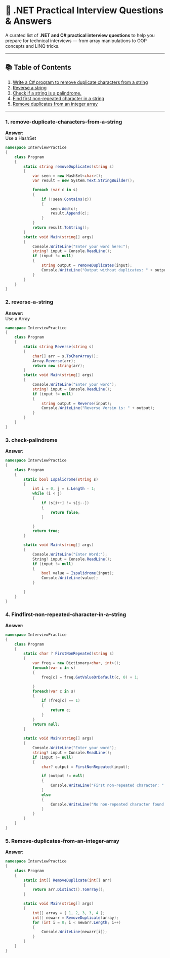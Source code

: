 # 🧠 .NET Practical Interview Questions & Answers

A curated list of **.NET and C# practical interview questions** to help you prepare for technical interviews — from array manipulations to OOP concepts and LINQ tricks.

---

## 📚 Table of Contents
1. [Write a C# program to remove duplicate characters from a string](#1-remove-duplicate-characters-from-a-string)
2. [Reverse a string](#2-reverse-a-string)
3. [Check if a string is a palindrome.](#3-check-palindrome)
4. [Find first non-repeated character in a string](#4-Findfirst-non-repeated-character-in-a-string)
5. [Remove duplicates from an integer array](#5-Remove-duplicates-from-an-integer-array)

---

### 1. remove-duplicate-characters-from-a-string
**Answer:**  
Use a HashSet  
```csharp
namespace InterviewPractice
{
    class Program
    {
        static string removeDuplicates(string s)
        {
            var seen = new HashSet<char>();
            var result = new System.Text.StringBuilder();

            foreach (var c in s)
            {
                if (!seen.Contains(c))
                {
                    seen.Add(c);
                    result.Append(c);
                }
            }
            return result.ToString();
        }
        static void Main(string[] args)
        {
            Console.WriteLine("Enter your word here:");
            string? input = Console.ReadLine();
            if (input != null)
            {
                string output = removeDuplicates(input);
                Console.WriteLine("Output without duplicates: " + output);
            }
        }
    }
}
```
### 2. reverse-a-string
**Answer:**  
Use a Array
```csharp
namespace InterviewPractice
{
    class Program
    {
        static string Reverse(string s)
        {
            char[] arr = s.ToCharArray();
            Array.Reverse(arr);
            return new string(arr);
        }
        static void Main(string[] args)
        {
            Console.WriteLine("Enter your word");
            string? input = Console.ReadLine();
            if (input != null)
            {
                string output = Reverse(input);
                Console.WriteLine("Reverse Versin is: " + output);
            }
        }
    }
}
```
### 3. check-palindrome
**Answer:**  
```csharp
namespace InterviewPractice
{
    class Program
    {
        static bool Ispalidrome(string s)
        {
            int i = 0, j = s.Length - 1;
            while (i < j)
            {
                if (s[i++] != s[j--])
                {
                    return false;
                }

            }
            return true;
        }

        static void Main(string[] args)
        {
            Console.WriteLine("Enter Word:");
            String? input = Console.ReadLine();
            if (input != null)
            {
                bool value = Ispalidrome(input);
                Console.WriteLine(value);
            }

        }
    }
}
```
### 4. Findfirst-non-repeated-character-in-a-string
**Answer:**  
```csharp
namespace InterviewPractice
{
    class Program
    {
        static char ? FirstNonRepeated(string s)
        {
            var freq = new Dictionary<char, int>();
            foreach(var c in s)
            {
                freq[c] = freq.GetValueOrDefault(c, 0) + 1;

            }
            foreach(var c in s)
            {
                if (freq[c] == 1)
                {
                    return c;
                }
            }
            return null;
        }
        
        static void Main(string[] args)
        {
            Console.WriteLine("Enter your word");
            string? input = Console.ReadLine();
            if (input != null)
            {
                char? output = FirstNonRepeated(input);

                if (output != null)
                {
                    Console.WriteLine("First non-repeated character: " + output);
                }
                else
                {
                    Console.WriteLine("No non-repeated character found.");
                }
            }
        }
    }
}
```
### 5. Remove-duplicates-from-an-integer-array
**Answer:**  
```csharp
namespace InterviewPractice
{
    class Program
    {
        static int[] RemoveDuplicate(int[] arr)
        {
            return arr.Distinct().ToArray();
        }

        static void Main(string[] args)
        {
            int[] array = { 1, 2, 3, 3, 4 };
            int[] newarr = RemoveDuplicate(array);
            for (int i = 0; i < newarr.Length; i++)
            {
                Console.WriteLine(newarr[i]);
            }
        }
    }
}
```
